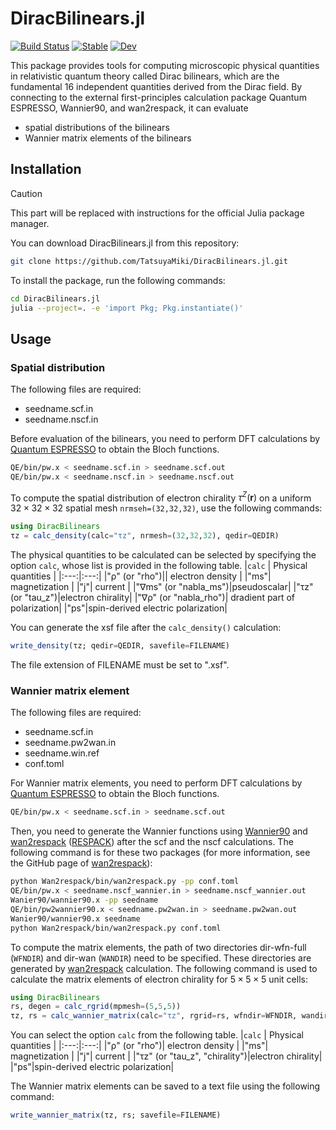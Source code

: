 # DiracBilinears.jl 

[![Build Status](https://github.com/TatsuyaMiki/DiracBilinears.jl/actions/workflows/CI.yml/badge.svg?branch=main)](https://github.com/TatsuyaMiki/DiracBilinears.jl/actions/workflows/CI.yml?query=branch%3Amain) [![Stable](https://img.shields.io/badge/docs-stable-blue.svg)](https://TatsuyaMiki.github.io/DiracBilinears.jl/stable/) [![Dev](https://img.shields.io/badge/docs-dev-blue.svg)](https://TatsuyaMiki.github.io/DiracBilinears.jl/dev/)



This package provides tools for computing microscopic physical quantities in relativistic quantum theory called Dirac bilinears, which are the fundamental 16 independent quantities derived from the Dirac field.
By connecting to the external first-principles calculation package Quantum ESPRESSO, Wannier90, and wan2respack, it can evaluate 
- spatial distributions of the bilinears
- Wannier matrix elements of the bilinears

## Installation

> [!CAUTION]
> This part will be replaced with instructions for the official Julia package manager.

You can download DiracBilinears.jl from this repository:
```sh
git clone https://github.com/TatsuyaMiki/DiracBilinears.jl.git
```
To install the package, run the following commands:
```sh
cd DiracBilinears.jl
julia --project=. -e 'import Pkg; Pkg.instantiate()'
```
<!-- 
[TO BE REPLACED]
DiracBilinears.jl can be installed with the Julia package manager as
```
julia -e 'import Pkg; Pkg.add("DiracBilinears")'
```
-->

## Usage

### Spatial distribution

The following files are required:
- seedname.scf.in
- seedname.nscf.in

Before evaluation of the bilinears, you need to perform DFT calculations by [Quantum ESPRESSO] to obtain the Bloch functions.
```sh
QE/bin/pw.x < seedname.scf.in > seedname.scf.out
QE/bin/pw.x < seedname.nscf.in > seedname.nscf.out
```
[Quantum ESPRESSO]: https://www.quantum-espresso.org


To compute the spatial distribution of electron chirality $\tau^Z(\boldsymbol{r})$ on a uniform $32\times 32\times 32$ spatial mesh ``nrmseh=(32,32,32)``, use the following commands:
```Julia
using DiracBilinears
τz = calc_density(calc="τz", nrmesh=(32,32,32), qedir=QEDIR)
```
The physical quantities to be calculated can be selected by specifying the option ``calc``, whose list is provided in the following table.
|``calc`` | Physical quantities |
|:---:|:---:|
|"ρ" (or "rho")|| electron density |
|"ms"| magnetization |
|"j"| current |
|"∇ms" (or "nabla_ms")|pseudoscalar|
|"τz" (or "tau_z")|electron chirality|
|"∇ρ" (or "nabla_rho")| dradient part of polarization|
|"ps"|spin-derived electric polarization|  

You can generate the xsf file after the ``calc_density()`` calculation:
```Julia
write_density(τz; qedir=QEDIR, savefile=FILENAME)
```
The file extension of FILENAME must be set to ".xsf".




### Wannier matrix element

The following files are required:
- seedname.scf.in
- seedname.pw2wan.in
- seedname.win.ref
- conf.toml

For Wannier matrix elements, you need to perform DFT calculations by [Quantum ESPRESSO] to obtain the Bloch functions.
```sh
QE/bin/pw.x < seedname.scf.in > seedname.scf.out
```
Then, you need to generate the Wannier functions using [Wannier90] and [wan2respack] ([RESPACK]) after the scf and the nscf calculations.
The following command is for these two packages (for more information, see the GitHub page of [wan2respack]):
```sh
python Wan2respack/bin/wan2respack.py -pp conf.toml
QE/bin/pw.x < seedname.nscf_wannier.in > seedname.nscf_wannier.out
Wanier90/wannier90.x -pp seedname
QE/bin/pw2wannier90.x < seedname.pw2wan.in > seedname.pw2wan.out
Wanier90/wannier90.x seedname
python Wan2respack/bin/wan2respack.py conf.toml
```
[Quantum ESPRESSO]: https://www.quantum-espresso.org
[wan2respack]: https://github.com/respack-dev/wan2respack/tree/main
[Wannier90]: https://wannier.org
[RESPACK]: https://sites.google.com/view/kazuma7k6r


To compute the matrix elements, the path of two directories dir-wfn-full (``WFNDIR``) and dir-wan (``WANDIR``) need to be specified.
These directories are generated by [wan2respack] calculation.
The following command is used to calculate the matrix elements of electron chirality for $5\times 5 \times 5$ unit cells:
```Julia
using DiracBilinears
rs, degen = calc_rgrid(mpmesh=(5,5,5))
τz, rs = calc_wannier_matrix(calc="τz", rgrid=rs, wfndir=WFNDIR, wandir=WANDIR)
```
You can select the option ``calc`` from the following table.
|``calc`` | Physical quantities |
|:---:|:---:|
|"ρ" (or "rho")| electron density |
|"ms"| magnetization |
|"j"| current |
|"τz" (or "tau_z", "chirality")|electron chirality|
|"ps"|spin-derived electric polarization| 

The Wannier matrix elements can be saved to a text file using the following command:
```Julia
write_wannier_matrix(τz, rs; savefile=FILENAME)
```
